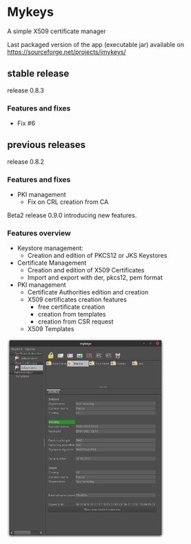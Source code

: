 # Mykeys

A simple X509 certificate manager

Last packaged version of the app (executable jar) available on https://sourceforge.net/projects/jmykeys/


## stable release
release 0.8.3
### Features and fixes
- Fix #6

## previous releases
release 0.8.2
### Features and fixes
- PKI management
  -  Fix on CRL creation from CA

Beta2 release 0.9.0 introducing new features.

### Features overview
- Keystore management:
  - Creation and edition of PKCS12 or JKS Keystores
- Certificate Management
  -  Creation and edition of X509 Certificates
  - Import and export with der, pkcs12, pem format
- PKI management
  -  Certificate Authorities edition and creation
  -  X509 certificates creation features
     -  free certificate creation
     -  creation from templates
     -  creation from CSR request
  -  X509 Templates

<div align="left">
        <img width="72%" src="/info/mk_screen1.png" alt="About screen" title="About screen"</img>
</div>

